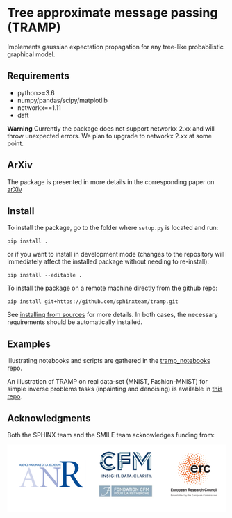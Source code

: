 # Tree approximate message passing (TRAMP)

Implements gaussian expectation propagation for any tree-like probabilistic graphical model.

## Requirements

- python>=3.6
- numpy/pandas/scipy/matplotlib
- networkx==1.11
- daft

**Warning** Currently the package does not support networkx 2.xx and will throw unexpected errors. We plan to upgrade to networkx 2.xx at some point.

## ArXiv

The package is presented in more details in the corresponding paper on [arXiv](https://github.com/sphinxteam/tramp/)

## Install

To install the package, go to the folder where `setup.py` is located and run:

```
pip install .
```

or if you want to install in development mode (changes to the repository will immediately affect the installed package without needing to re-install):
```
pip install --editable .
```

To install the package on a remote machine directly from the github repo:
```
pip install git+https://github.com/sphinxteam/tramp.git
```

See [installing from sources](https://packaging.python.org/guides/installing-using-pip-and-virtual-environments/#installing-from-source) for more details.
In both cases, the necessary requirements should be automatically installed.

## Examples

Illustrating notebooks and scripts are gathered in the [tramp_notebooks](https://github.com/sphinxteam/tramp_notebooks) repo.

An illustration of TRAMP on real data-set (MNIST, Fashion-MNIST) for simple inverse problems tasks (inpainting and denoising) is available in [this repo](https://github.com/benjaminaubin/tramp_demo_vae).

## Acknowledgments

Both the SPHINX team and the SMILE team acknowledges funding from:

![](logos.png)
